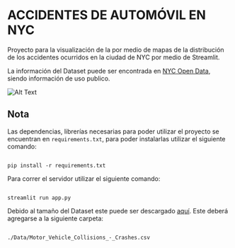 #  ACCIDENTES DE AUTOMÓVIL EN NYC


Proyecto para la visualización de la por medio de mapas de la distribución de los accidentes
ocurridos en la ciudad de NYC por medio de Streamlit.

La información del Dataset puede ser encontrada en [NYC Open Data]( https://data.cityofnewyork.us/Public-Safety/Motor-Vehicle-Collisions-Crashes/h9gi-nx95), siendo información de uso publico.

![Alt Text](https://media.giphy.com/media/f5MUYjxSet5jwkid95/giphy.gif)

##  Nota

Las dependencias, librerías necesarias para poder utilizar el proyecto se encuentran en `requirements.txt`, para poder instalarlas utilizar el siguiente comando:
```

pip install -r requirements.txt

```
Para correr el servidor utilizar el siguiente comando:

```

streamlit run app.py

```
Debido al tamaño del Dataset este puede ser descargado [aquí]( https://data.cityofnewyork.us/api/views/h9gi-nx95/rows.csv?accessType=DOWNLOAD). Este deberá agregarse a la siguiente carpeta:

```

./Data/Motor_Vehicle_Collisions_-_Crashes.csv

```